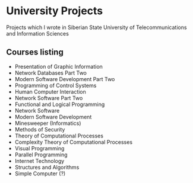 # University Projects

Projects which I wrote in Siberian State University of Telecommunications and Information Sciences

## Courses listing

- Presentation of Graphic Information
- Network Databases Part Two
- Modern Software Development Part Two
- Programming of Control Systems
- Human Computer Interaction
- Network Software Part Two
- Functional and Logical Programming
- Network Software
- Modern Software Development
- Minesweeper (Informatics)
- Methods of Security
- Theory of Computational Processes
- Complexity Theory of Computational Processes
- Visual Programming
- Parallel Programming
- Internet Technology
- Structures and Algorithms
- Simple Computer (?)

